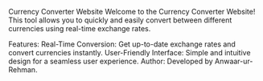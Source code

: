 Currency Converter Website
Welcome to the Currency Converter Website! This tool allows you to quickly and easily convert between different currencies using real-time exchange rates.

Features:
Real-Time Conversion: Get up-to-date exchange rates and convert currencies instantly.
User-Friendly Interface: Simple and intuitive design for a seamless user experience.
Author:
Developed by Anwaar-ur-Rehman.

